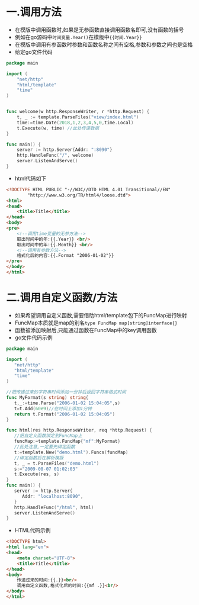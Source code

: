 # 一.调用方法

* 在模版中调用函数时,如果是无参函数直接调用函数名即可,没有函数的括号
* 例如在go源码中`时间变量.Year()`在模版中`{{时间.Year}}`
* 在模版中调用有参函数时参数和函数名称之间有空格,参数和参数之间也是空格
* 给定go文件代码
```go
package main

import (
	"net/http"
	"html/template"
	"time"
)


func welcome(w http.ResponseWriter, r *http.Request) {
	t, _ := template.ParseFiles("view/index.html")
	time:=time.Date(2018,1,2,3,4,5,0,time.Local)
	t.Execute(w, time) //此处传递数据
}

func main() {
	server := http.Server{Addr: ":8090"}
	http.HandleFunc("/", welcome)
	server.ListenAndServe()
}

```
* html代码如下
```html
<!DOCTYPE HTML PUBLIC "-//W3C//DTD HTML 4.01 Transitional//EN"
        "http://www.w3.org/TR/html4/loose.dtd">
<html>
<head>
    <title>Title</title>
</head>
<body>
<pre>
    <!--调用time变量的无参方法-->
    取出时间中的年:{{.Year}} <br/>
    取出时间中的年:{{.Month}} <br/>
    <!--调用有参数方法-->
    格式化后的内容:{{.Format "2006-01-02"}}
</pre>
</body>
</html>
```


# 二.调用自定义函数/方法

* 如果希望调用自定义函数,需要借助html/template包下的FuncMap进行映射
* FuncMap本质就是map的别名`type FuncMap map[string]interface{}`
* 函数被添加映射后,只能通过函数在FuncMap中的key调用函数
* go文件代码示例
```go
package main

import (
   "net/http"
   "html/template"
   "time"
)

//把传递过来的字符串时间添加一分钟后返回字符串格式时间
func MyFormat(s string) string{
   t,_:=time.Parse("2006-01-02 15:04:05",s)
   t=t.Add(60e9)//在时间上添加1分钟
   return t.Format("2006-01-02 15:04:05")
}

func html(res http.ResponseWriter, req *http.Request) {
   //把自定义函数绑定到FuncMap上
   funcMap:=template.FuncMap{"mf":MyFormat}
   //此处注意,一定要先绑定函数
   t:=template.New("demo.html").Funcs(funcMap)
   //绑定函数后在解析模版
   t, _ = t.ParseFiles("demo.html")
   s:="2009-08-07 01:02:03"
   t.Execute(res, s)
}
func main() {
   server := http.Server{
      Addr: "localhost:8090",
   }
   http.HandleFunc("/html", html)
   server.ListenAndServe()
}
```
* HTML代码示例
```html
<!DOCTYPE html>
<html lang="en">
<head>
    <meta charset="UTF-8">
    <title>Title</title>
</head>
<body>
    传递过来的时间:{{.}}<br/>
    调用自定义函数,格式化后的时间:{{mf .}}<br/>
</body>
</html>
```